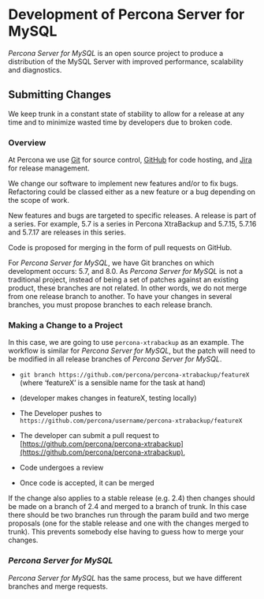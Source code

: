 # Development of Percona Server for MySQL

*Percona Server for MySQL* is an open source project to produce a distribution
of the MySQL Server with improved performance, scalability and
diagnostics.

## Submitting Changes

We keep trunk in a constant state of stability to allow for a release at
any time and to minimize wasted time by developers due to broken code.

### Overview

At Percona we use [Git](https://git-scm.com) for source control, [GitHub](https://github.com/percona) for code hosting, and [Jira](https://jira.percona.com) for release management.

We change our software to implement new features and/or to fix bugs. Refactoring
could be classed either as a new feature or a bug depending on the scope of
work.

New features and bugs are targeted to specific releases. A
release is part of a series. For example, 5.7 is a series in Percona
XtraBackup and 5.7.15, 5.7.16 and 5.7.17 are releases in this series.

Code is proposed for merging in the form of pull requests on GitHub.

For *Percona Server for MySQL*, we have Git branches on which development occurs:
 5.7, and 8.0. As *Percona Server for MySQL* is not a traditional project, instead
of being a set of patches against an existing product, these branches are not
related. In other words, we do not merge from one release branch to another. To
have your changes in several branches, you must propose branches to each release
branch.

### Making a Change to a Project

In this case, we are going to use `percona-xtrabackup` as an example. The
workflow is similar for *Percona Server for MySQL*, but the patch will need to be modified
in all release branches of *Percona Server for MySQL*.


* `git branch https://github.com/percona/percona-xtrabackup/featureX` (where ‘featureX’ is a
sensible name for the task at hand)


* (developer makes changes in featureX, testing locally)


* The Developer pushes to `https://github.com/percona/username/percona-xtrabackup/featureX`


* The developer can submit a pull request to [https://github.com/percona/percona-xtrabackup](https://github.com/percona/percona-xtrabackup),


* Code undergoes a review


* Once code is accepted, it can be merged

If the change also applies to a stable release (e.g. 2.4) then changes should be
made on a branch of 2.4 and merged to a branch of trunk. In this case there
should be two branches run through the param build and two merge proposals (one
for the stable release and one with the changes merged to trunk). This prevents
somebody else having to guess how to merge your changes.

### *Percona Server for MySQL*

*Percona Server for MySQL* has the same process, but we have different 
branches
and merge requests.
